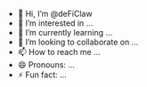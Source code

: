 - 👋 Hi, I’m @deFiClaw
- 👀 I’m interested in ...
- 🌱 I’m currently learning ...
- 💞️ I’m looking to collaborate on ...
- 📫 How to reach me ...
- 😄 Pronouns: ...
- ⚡ Fun fact: ...

<!---
deFiClaw/deFiClaw is a ✨ special ✨ repository because its `README.md` (this file) appears on your GitHub profile.
You can click the Preview link to take a look at your changes.
--->
